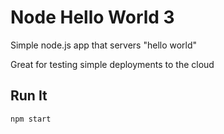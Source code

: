 # Node Hello World 3

Simple node.js app that servers "hello world"

Great for testing simple deployments to the cloud

## Run It

`npm start`
